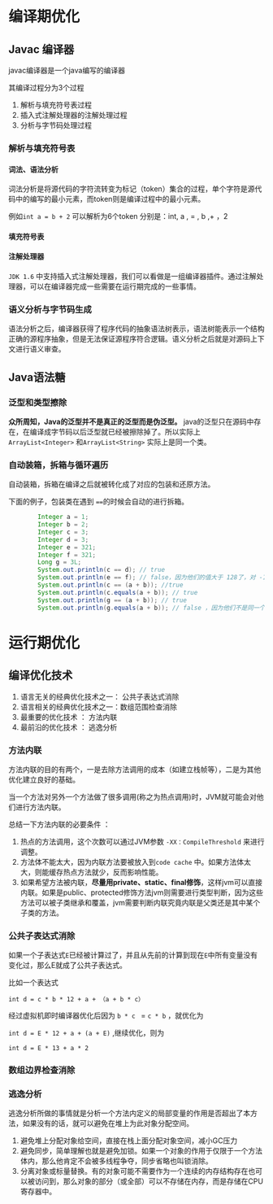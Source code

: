 # 编译期优化

## Javac 编译器

javac编译器是一个java编写的编译器

其编译过程分为3个过程

1. 解析与填充符号表过程
2. 插入式注解处理器的注解处理过程
3. 分析与字节码处理过程

### 解析与填充符号表

#### 词法、语法分析

词法分析是将源代码的字符流转变为标记（token）集合的过程，单个字符是源代码中的编写的最小元素，而token则是编译过程中的最小元素。

例如`int a = b + 2` 可以解析为6个token 分别是：int, a , = , b ,+ ，2 

#### 填充符号表

#### 注解处理器

`JDK 1.6` 中支持插入式注解处理器，我们可以看做是一组编译器插件。通过注解处理器，可以在编译器完成一些需要在运行期完成的一些事情。

### 语义分析与字节码生成

语法分析之后，编译器获得了程序代码的抽象语法树表示，语法树能表示一个结构正确的源程序抽象，但是无法保证源程序符合逻辑。语义分析之后就是对源码上下文进行语义审查。

## Java语法糖

### 泛型和类型擦除

**众所周知，Java的泛型并不是真正的泛型而是伪泛型。** java的泛型只在源码中存在，在编译成字节码以后泛型就已经被擦除掉了。所以实际上`ArrayList<Integer>` 和`ArrayList<String>` 实际上是同一个类。

### 自动装箱，拆箱与循环遍历

自动装箱，拆箱在编译之后就被转化成了对应的包装和还原方法。

下面的例子，包装类在遇到 `==`的时候会自动的进行拆箱。

```java
        Integer a = 1;
        Integer b = 2;
        Integer c = 3;
        Integer d = 3;
        Integer e = 321;
        Integer f = 321;
        Long g = 3L;
        System.out.println(c == d); // true
        System.out.println(e == f); // false，因为他们的值大于 128了，对 -127 - 128的值做了缓存
        System.out.println(c == (a + b)); //true
        System.out.println(c.equals(a + b)); // true
        System.out.println(g == (a + b)); // true
        System.out.println(g.equals(a + b)); // false ，因为他们不是同一个类！
```



# 运行期优化

## 编译优化技术

1. 语言无关的经典优化技术之一： 公共子表达式消除
2. 语言相关的经典优化技术之一：数组范围检查消除
3. 最重要的优化技术 ： 方法内联
4. 最前沿的优化技术 ： 逃逸分析

### 方法内联

方法内联的目的有两个，一是去除方法调用的成本（如建立栈帧等），二是为其他优化建立良好的基础。

当一个方法对另外一个方法做了很多调用(称之为热点调用)时，JVM就可能会对他们进行方法内联。

总结一下方法内联的必要条件 ：

1. 热点的方法调用，这个次数可以通过JVM参数 `-XX：CompileThreshold` 来进行调整。
2. 方法体不能太大，因为内联方法要被放入到`code cache` 中。如果方法体太大，则能缓存热点方法就少，反而影响性能。
3. 如果希望方法被内联，**尽量用private、static、final修饰**，这样jvm可以直接内联。如果是public、protected修饰方法jvm则需要进行类型判断，因为这些方法可以被子类继承和覆盖，jvm需要判断内联究竟内联是父类还是其中某个子类的方法。



### 公共子表达式消除

如果一个子表达式`E`已经被计算过了，并且从先前的计算到现在`E`中所有变量没有变化过，那么E就成了公共子表达式。

比如一个表达式

`int d = c * b * 12 + a + （a + b * c）`

经过虚拟机即时编译器优化后因为 `b * c ` = `c * b` ，就优化为

`int d = E * 12 + a + (a + E)` ,继续优化，则为

`int d = E * 13 + a * 2`



### 数组边界检查消除



### 逃逸分析

逃逸分析所做的事情就是分析一个方法内定义的局部变量的作用是否超出了本方法，如果没有的话，就可以避免在堆上为此对象分配空间。

1. 避免堆上分配对象给空间，直接在栈上面分配对象空间，减小GC压力
2. 避免同步，简单理解也就是避免加锁。如果一个对象的作用于仅限于一个方法体内，那么他肯定不会被多线程争夺，同步省略也叫锁消除。
3. 分离对象或标量替换。有的对象可能不需要作为一个连续的内存结构存在也可以被访问到，那么对象的部分（或全部）可以不存储在内存，而是存储在CPU寄存器中。



